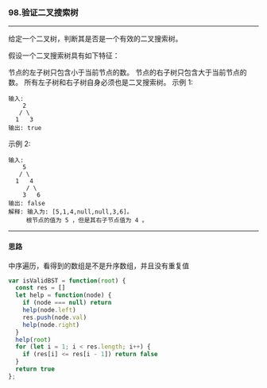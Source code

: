 ### 98.验证二叉搜索树

---

给定一个二叉树，判断其是否是一个有效的二叉搜索树。

假设一个二叉搜索树具有如下特征：

节点的左子树只包含小于当前节点的数。
节点的右子树只包含大于当前节点的数。
所有左子树和右子树自身必须也是二叉搜索树。
示例 1:
```
输入:
    2
   / \
  1   3
输出: true
```
示例 2:
```
输入:
    5
   / \
  1   4
     / \
    3   6
输出: false
解释: 输入为: [5,1,4,null,null,3,6]。
     根节点的值为 5 ，但是其右子节点值为 4 。
```
---

#### 思路

中序遍历，看得到的数组是不是升序数组，并且没有重复值

``` js
var isValidBST = function(root) {
  const res = []
  let help = function(node) {
    if (node === null) return
    help(node.left)
    res.push(node.val)
    help(node.right)
  }
  help(root)
  for (let i = 1; i < res.length; i++) {
    if (res[i] <= res[i - 1]) return false
  }
  return true
};
```
